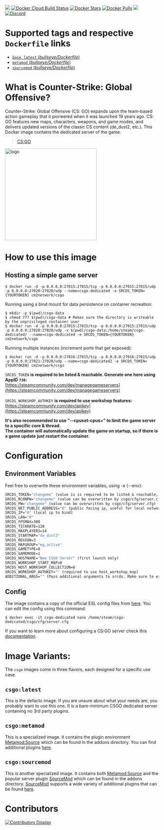 [![](https://img.shields.io/codacy/grade/1a72f69b97bc46cfaec6cb77819beb66)](https://hub.docker.com/r/cm2network/csgo/) [![Docker Cloud Build Status](https://img.shields.io/docker/cloud/build/cm2network/csgo)](https://hub.docker.com/r/cm2network/csgo/) [![Docker Stars](https://img.shields.io/docker/stars/cm2network/csgo.svg)](https://hub.docker.com/r/cm2network/csgo/) [![Docker Pulls](https://img.shields.io/docker/pulls/cm2network/csgo.svg)](https://hub.docker.com/r/cm2network/csgo/) [![](https://img.shields.io/docker/image-size/cm2network/csgo)](https://img.shields.io/docker/image-size/cm2network/csgo) [![Discord](https://img.shields.io/discord/747067734029893653)](https://discord.gg/7ntmAwM)

# Supported tags and respective `Dockerfile` links

- [`base`, `latest` (_bullseye/Dockerfile_)](https://github.com/CM2Walki/CSGO/blob/master/bullseye/Dockerfile)
- [`metamod` (_bullseye/Dockerfile_)](https://github.com/CM2Walki/CSGO/blob/master/bullseye/Dockerfile)
- [`sourcemod` (_bullseye/Dockerfile_)](https://github.com/CM2Walki/CSGO/blob/master/bullseye/Dockerfile)

# What is Counter-Strike: Global Offensive?

Counter-Strike: Global Offensive (CS: GO) expands upon the team-based action gameplay that it pioneered when it was launched 19 years ago. CS: GO features new maps, characters, weapons, and game modes, and delivers updated versions of the classic CS content (de_dust2, etc.).
This Docker image contains the dedicated server of the game.

> [CS:GO](https://store.steampowered.com/app/730/CounterStrike_Global_Offensive/)

<img src="https://1000logos.net/wp-content/uploads/2017/12/CSGO-Logo.png" alt="logo" width="300"/></img>

# How to use this image

## Hosting a simple game server

```console
$ docker run -d -p 0.0.0.0:27015:27015/tcp -p 0.0.0.0:27015:27015/udp -p 0.0.0.0:27020:27020/udp --name=csgo-dedicated -e SRCDS_TOKEN={YOURTOKEN} cm2network/csgo
```

Running using a bind mount for data persistence on container recreation:

```console
$ mkdir -p $(pwd)/csgo-data
$ chmod 777 $(pwd)/csgo-data # Makes sure the directory is writeable by the unprivileged container user
$ docker run -d -p 0.0.0.0:27015:27015/tcp -p 0.0.0.0:27015:27015/udp -p 0.0.0.0:27020:27020/udp -v $(pwd)/csgo-data:/home/steam/csgo-dedicated/ --name=csgo-dedicated -e SRCDS_TOKEN={YOURTOKEN} cm2network/csgo
```

Running multiple instances (increment ports that get exposed):

```console
$ docker run -d -p 0.0.0.0:27016:27015/tcp -p 0.0.0.0:27016:27015/udp -p 0.0.0.0:27021:27020/udp --name=csgo-dedicated2 -e SRCDS_TOKEN={YOURTOKEN} cm2network/csgo
```

`SRCDS_TOKEN` **is required to be listed & reachable. Generate one here using AppID `730`:**  
[https://steamcommunity.com/dev/managegameservers](https://steamcommunity.com/dev/managegameservers)<br/><br/>
`SRCDS_WORKSHOP_AUTHKEY` **is required to use workshop features:**  
[https://steamcommunity.com/dev/apikey](https://steamcommunity.com/dev/apikey)<br/>

**It's also recommended to use "--cpuset-cpus=" to limit the game server to a specific core & thread.**<br/>
**The container will automatically update the game on startup, so if there is a game update just restart the container.**

# Configuration

## Environment Variables

Feel free to overwrite these environment variables, using -e (--env):

```dockerfile
SRCDS_TOKEN="changeme" (value is is required to be listed & reachable, retrieve token here (AppID 730): https://steamcommunity.com/dev/managegameservers)
SRCDS_RCONPW="changeme" (value can be overwritten by csgo/cfg/server.cfg)
SRCDS_PW="changeme" (value can be overwritten by csgo/cfg/server.cfg)
SRCDS_NET_PUBLIC_ADDRESS="0" (public facing ip, useful for local network setups)
SRCDS_IP="0" (local ip to bind)
SRCDS_LAN="0"
SRCDS_FPSMAX=300
SRCDS_TICKRATE=128
SRCDS_MAXPLAYERS=14
SRCDS_STARTMAP="de_dust2"
SRCDS_REGION=3
SRCDS_MAPGROUP="mg_active"
SRCDS_GAMETYPE=0
SRCDS_GAMEMODE=1
SRCDS_HOSTNAME="New CSGO Server" (first launch only)
SRCDS_WORKSHOP_START_MAP=0
SRCDS_HOST_WORKSHOP_COLLECTION=0
SRCDS_WORKSHOP_AUTHKEY="" (required to use host_workshop_map)
ADDITIONAL_ARGS="" (Pass additional arguments to srcds. Make sure to escape correctly!)
```

## Config

The image contains a copy of the official ESL config files from [here](https://play.eslgaming.com/download/26251762/). You can edit the config using this command:

```console
$ docker exec -it csgo-dedicated nano /home/steam/csgo-dedicated/csgo/cfg/server.cfg
```

If you want to learn more about configuring a CS:GO server check this [documentation](https://developer.valvesoftware.com/wiki/Counter-Strike:_Global_Offensive_Dedicated_Servers#Advanced_Configuration).

# Image Variants:

The `csgo` images come in three flavors, each designed for a specific use case.

## `csgo:latest`

This is the defacto image. If you are unsure about what your needs are, you probably want to use this one. It is a bare-minimum CSGO dedicated server containing no 3rd party plugins.<br/>

## `csgo:metamod`

This is a specialized image. It contains the plugin environment [Metamod:Source](https://www.sourcemm.net) which can be found in the addons directory. You can find additional plugins [here](https://www.sourcemm.net/plugins).

## `csgo:sourcemod`

This is another specialized image. It contains both [Metamod:Source](https://www.sourcemm.net) and the popular server plugin [SourceMod](https://www.sourcemod.net) which can be found in the addons directory. [SourceMod](https://www.sourcemod.net) supports a wide variety of additional plugins that can be found [here](https://www.sourcemod.net/plugins.php).

# Contributors

[![Contributors Display](https://badges.pufler.dev/contributors/CM2Walki/csgo?size=50&padding=5&bots=false)](https://github.com/CM2Walki/csgo/graphs/contributors)
